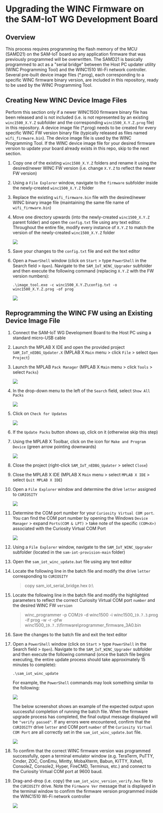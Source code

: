 # Upgrading the WINC Firmware on the SAM-IoT WG Development Board

## Overview

This process requires programming the flash memory of the MCU (SAMD21) on the SAM-IoT board so any application firmware that was previously programmed will be overwritten.  The SAMD21 is basically programmed to act as a "serial bridge" between the Host PC updater utility (WINC Programming Tool) and the WINC1510 Wi-Fi network controller.  Several pre-built device image files (*.prog), each corresponding to a specific WINC firmware binary version, are included in this repository, ready to be used by the WINC Programming Tool.

## Creating New WINC Device Image Files

Perform this section only if a newer WINC1500 firmware binary file has been released and is not included (i.e. is not represented by an existing `winc1500_X.Y.Z` subfolder and the corresponding `winc1500_X.Y.Z.prog` file) in this repository.  A device image file (*.prog) needs to be created for every specific WINC FW version binary file (typically released as files named `wifi_firmware.bin`).  The device image file is used by the WINC Programming Tool.  If the WINC device image file for your desired firmware version to update your board already exists in this repo, skip to the next section.

1. Copy one of the existing `winc1500_X.Y.Z` folders and rename it using the desired/newer WINC FW version (i.e. change `X.Y.Z` to reflect the newer FW version)

2. Using a `File Explorer` window, navigate to the `firmware` subfolder inside the newly-created `winc1500_X.Y.Z` folder

3. Replace the existing `wifi_firmware.bin` file with the desired/newer WINC binary image file (maintaining the same file name of `wifi_firmware.bin`)

4. Move one directory upwards (into the newly-created `winc1500_X.Y.Z` parent folder) and open the `config.txt` file using any text editor.  Throughout the entire file, modify every instance of `X.Y.Z` to match the version of the newly-created `winc1500_X.Y.Z` folder

    <img src=".//media/image_10.png" />

5. Save your changes to the `config.txt` file and exit the text editor

6. Open a `PowerShell` window (click on `Start` > type `PowerShell` in the Search field > `Open`).  Navigate to the `SAM_IoT_WINC_Upgrader` subfolder and then execute the following command (replacing `X.Y.Z` with the FW version numbers):
    ```
    .\image_tool.exe -c winc1500_X.Y.Z\config.txt -o winc1500_X.Y.Z.prog -of prog
    ```
    <img src=".//media/image_11.png" />

## Reprogramming the WINC FW using an Existing Device Image File

1. Connect the SAM-IoT WG Development Board to the Host PC using a standard micro-USB cable

2. Launch the MPLAB X IDE and open the provided project `SAM_IoT_nEDBG_Updater.X` (MPLAB X `Main` menu > click `File` > select `Open Project`)

3. Launch the MPLAB `Pack Manager` (MPLAB X `Main` menu > click `Tools` > select `Packs`)

    <img src=".//media/image_01.png" />

4. In the drop-down menu to the left of the `Search` field, select `Show All Packs`

    <img src=".//media/image_02.png" />

5. Click on `Check for Updates`

    <img src=".//media/image_03.png" />

6. If the `Update Packs` button shows up, click on it (otherwise skip this step)

7. Using the MPLAB X Toolbar, click on the icon for `Make and Program Device` (green arrow pointing downwards)

    <img src=".//media/image_04.png" />

8. Close the project (right-click `SAM_IoT_nEDBG_Updater` > select `Close`)

9. Close the MPLAB X IDE (MPLAB X `Main` menu > select `MPLAB X IDE` > select `Quit MPLAB X IDE`)

10. Open a `File Explorer` window and determine the drive `letter` assigned to `CURIOSITY` 

    <img src=".//media/image_05.png" />

11. Determine the COM port number for your `Curiosity Virtual COM port`.  You can find the COM port number by opening the Windows `Device Manager` &gt; expand `Ports(COM & LPT)` &gt; take note of the specific `(COM<X>)` associated with the Curiosity Virtual COM Port

    <img src=".//media/image_06.png" />

12. Using a `File Explorer` window, navigate to the `SAM_IoT_WINC_Upgrader` subfolder (located in the `sam-iot-provision-main` folder)

13. Open the `sam_iot_winc_update.bat` file using any text editor

14. Locate the following line in the batch file and modify the drive `letter` corresponding to `CURIOSITY`

    > copy sam_iot_serial_bridge.hex `D`:\

15. Locate the following line in the batch file and modify the highlighted parameters to reflect the correct Curiosity Virtual COM port `number` and the desired WINC FW `version`

    > winc_programmer -p COM`29` -d winc1500 -i winc1500_`19.7.3`.prog -if prog -w -r -pfw winc1500_`19.7.3`\firmware\programmer_firmware_3A0.bin

16. Save the changes to the batch file and exit the text editor

17. Open a `PowerShell` window (click on `Start` > type `PowerShell` in the Search field > `Open`).  Navigate to the `SAM_IoT_WINC_Upgrader` subfolder and then execute the following command (once the batch file begins executing, the entire update process should take approximately 15 minutes to complete):
    ```
    .\sam_iot_winc_update
    ```
    For example, the `PowerShell` commands may look something similar to the following:

    <img src=".//media/image_07.png" />

    The below screenshot shows an example of the expected output upon successful completion of running the batch file.  When the firmware upgrade process has completed, the final output message displayed will be `"verify passed"`.  If any errors were encountered, confirm that the `CURIOSITY` drive `letter` and COM port `number` of the `Curiosity Virtual COM Port` are all correctly set in the `sam_iot_winc_update.bat` file.  
    
    <img src=".//media/image_08.png" />

18. To confirm that the correct WINC firmware version was programmed successfully, open a terminal emulator window (e.g. TeraTerm, PuTTY, Cmder, ZOC, ConEmu, Mintty, MobaXterm, Babun, KiTTY, Xshell, ConsoleZ, Console2, Hyper, FireCMD, Terminus, etc.) and connect to the Curiosity Virtual COM port at 9600 baud.

19. Drag-and-drop (i.e. copy) the `sam_iot_winc_version_verify.hex` file to the `CURIOSITY` drive.  Note the `Firmware Ver` message that is displayed in the terminal window to confirm the firmware version programmed inside the WINC1510 Wi-Fi network controller

    <img src=".//media/image_09.png" />
